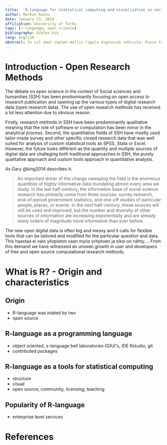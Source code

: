 ```yaml
---
title:  'R-language for statistical computing and visualization in social sciences and humanities'
author: Markus Kainu
date: January 23, 2014
affiliation: University of Turku
tags: [r-language, open science]
bibliography: bibtex.bib
lang: english
abstract: In sit amet sapien mollis ligula dignissim vehicula. Fusce turpis dui, semper consequat erat eget, laoreet rutrum diam. 
...
```


<!--
cd ~/workspace/openscience/digihist
pandoc -s r_lang.md -o r_lang.html --toc --filter pandoc-citeproc -H ~/workspace/web/css/rmarkdown.css

pandoc r_lang.md -o r_lang.pdf --toc --number-sections --filter pandoc-citeproc
#
pandoc r_lang.md -o r_lang.pdf --template=../../template/pandoc_article/tex_templates/pandoc.latex.template --number-sections --toc --latex-engine=xelatex -V lang=english -V papersize:a4paper -V documentclass=scrartcl

-->

# Introduction - Open Research Methods

The debate on open science in the context of Social sciences and humanities (SSH) has been predominantly focusing on open access to research publication and opening up the various types of digital research data (open research data). The use of open research methods has received a lot less attention due to obvious reason.

Firstly, research methods in SSH have been predominantly qualitative meaning that the role of software or computation has been minor in the analytical process. Second, the quantitative fields of SSH have mostly used tailor-made survey and other specific closed research data that was well suited for analysis of custom statistical tools as SPSS, Stata or Excel. However, the future looks different as the quantity and multiple sources of digital data are challeging both traditional approaches in SSH, the purely qualitative approach and custom tools approach in quantitative analysis. 

As Gary @king2014 describes it:

>An important driver of the change sweeping the field is the enormous quantities of highly informative data inundating almost every area we study. In the last half-century, the information base of social science research has primarily come from three sources: survey research, end-of-period government statistics, and one-off studies of particular people, places, or events. In the next half-century, these sources will still be used and improved, but the number and diversity of other sources of information are increasing exponentially and are already many orders of magnitude more informative than ever before.

The new open digital data is often big and messy and it calls for flexible tools that can be tailored and modified for the particular question and data. This haastaa ei vain yliopiston vaan myös yrityksen ja siksi on nähty.... From this demand we have witnessed an unseen growth in user and developers of free and open source computational research methods.


# What is R? - Origin and characteristics

## Origin
- R-language was iniated by two 
- open source

## R-language as a programming language
- object oriented, s-language bell laboratories
(G)UI's, IDE Rstudio, git
- contributed packages

## R-language as a tools for statistical computing
- structure
- visual
- open source, community, licensing, teaching

## Popularity of R-language
- enterprise level services

<!--

# Who makes the R possible? -  R-project

## Organisation of the project
- development vs. user help

## Development of the language

## User support
- mailing lists - general vs. special interest groups
blogs
- q & a sites

## Contributed packages
- CRAN - task views
R-forge
- Github
- bioconductor

# What is R used for? - R in action
Why R-language is popular

## Development of statistical methods
- new methods implemented first in R

## Applied statistics

### Bio/geo-sciences
- Geograhical Information Systems

### Social sciences/economics

### Humanities - analysis of natural languages

## Business/enterprise analytics
- insurance, big data, banking, industry
- social media: facebook, google, twitter

## Data journalism
- Guardian, New York Times, Chicago Herald Tribune

# How does it work? - Visualising data in humanities using R-language

## Word clouds

## Networks maps

## Spatial visualisation

## Clustering

## 
-->

# References


